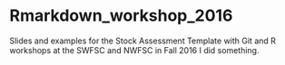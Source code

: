 # Rmarkdown_workshop_2016
Slides and examples for the Stock Assessment Template with Git and R workshops at the SWFSC and NWFSC in Fall 2016
I did something.